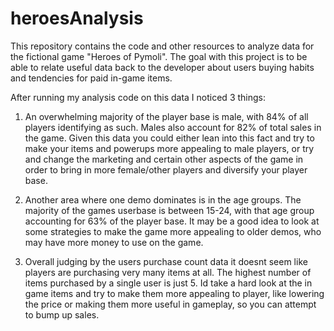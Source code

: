 # heroesAnalysis
This repository contains the code and other resources to analyze data for the fictional game "Heroes of Pymoli". The goal with this project is to be able to relate useful data back to the developer about users buying habits and tendencies for paid in-game items.

After running my analysis code on this data I noticed 3 things:

1. An overwhelming majority of the player base is male, with 84% of all players identifying as such. Males also account for 82% of total sales in the game. Given this data you could either lean into this fact and try to make your items and powerups more appealing to male players, or try and change the marketing and certain other aspects of the game in order to bring in more female/other players and diversify your player base.

2. Another area where one demo dominates is in the age groups. The majority of the games userbase is between 15-24, with that age group accounting for 63% of the player base. It may be a good idea to look at some strategies to make the game more appealing to older demos, who may have more money to use on the game.

3. Overall judging by the users purchase count data it doesnt seem like players are purchasing very many items at all. The highest number of items purchased by a single user is just 5. Id take a hard look at the in game items and try to make them more appealing to player, like lowering the price or making them more useful in gameplay, so you can attempt to bump up sales.
